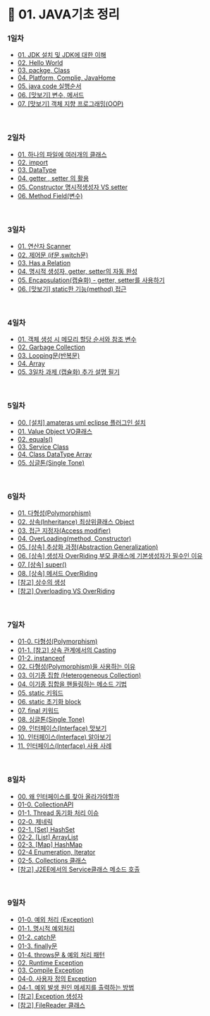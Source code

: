 # 📌 01. JAVA기초 정리
### 1일차 
- <a href="https://github.com/dev-ku/Java/blob/main/Multicampus/01.%20Java/1%EC%9D%BC%EC%B0%A8/01.%20JDK%20%EC%84%A4%EC%B9%98%20%EB%B0%8F%20JDK%EC%97%90%20%EB%8C%80%ED%95%9C%20%EC%9D%B4%ED%95%B4.md">01. JDK 설치 및 JDK에 대한 이해</a>
- <a href="https://github.com/dev-ku/Java/blob/main/Multicampus/01.%20Java/1%EC%9D%BC%EC%B0%A8/02.%20Hello%20World.md">02. Hello World</a>
- <a href="https://github.com/dev-ku/Java/blob/main/Multicampus/01.%20Java/1%EC%9D%BC%EC%B0%A8/03.%20package%20Class.md">03. packge, Class</a>
- <a href="https://github.com/dev-ku/Java/blob/main/Multicampus/01.%20Java/1%EC%9D%BC%EC%B0%A8/04.%20Platform%20Complie(%E2%AD%90%EF%B8%8F)%20JavaHome(%E2%AD%90%EF%B8%8F)%20.md">04. Platform, Complie, JavaHome</a>
- <a href="https://github.com/dev-ku/Java/blob/main/Multicampus/01.%20Java/1%EC%9D%BC%EC%B0%A8/05.%20java%20code%20%EC%8B%A4%ED%96%89%20%EC%88%9C%EC%84%9C%20.md">05. java code 실행순서</a>
- <a href="https://github.com/dev-ku/Java/blob/main/Multicampus/01.%20Java/1%EC%9D%BC%EC%B0%A8/06.%20%5B%EB%A7%9B%EB%B3%B4%EA%B8%B0%5D%20%EB%B3%80%EC%88%98%20%EB%A9%94%EC%84%9C%EB%93%9C.md">06. [맛보기] 변수, 메서드</a>
- <a href="https://github.com/dev-ku/Java/blob/main/Multicampus/01.%20Java/1%EC%9D%BC%EC%B0%A8/07.%20%5B%EB%A7%9B%EB%B3%B4%EA%B8%B0%5D%20%EA%B0%9D%EC%B2%B4%20%EC%A7%80%ED%96%A5%20%ED%94%84%EB%A1%9C%EA%B7%B8%EB%9E%98%EB%B0%8D(OOP).md">07. [맛보기] 객체 지향 프로그래밍(OOP)</a>

<br>

### 2일차 
- <a href="https://github.com/dev-ku/Java/blob/main/Multicampus/01.%20Java/2%EC%9D%BC%EC%B0%A8/01.%20%ED%95%98%EB%82%98%EC%9D%98%20%ED%8C%8C%EC%9D%BC%EC%97%90%20%EC%97%AC%EB%9F%AC%EA%B0%9C%EC%9D%98%20%ED%81%B4%EB%9E%98%EC%8A%A4(%E2%AD%90%EF%B8%8F).md">01. 하나의 파일에 여러개의 클래스</a>
- <a href="https://github.com/dev-ku/Java/blob/main/Multicampus/01.%20Java/2%EC%9D%BC%EC%B0%A8/02.%20import.md">02. import</a>
- <a href="https://github.com/dev-ku/Java/blob/main/Multicampus/01.%20Java/2%EC%9D%BC%EC%B0%A8/03.DataType.md">03. DataType</a>
- <a href="https://github.com/dev-ku/Java/blob/main/Multicampus/01.%20Java/2%EC%9D%BC%EC%B0%A8/04.getter%20%2C%20setter%20%EC%9D%98%20%ED%99%9C%EC%9A%A9.md">04. getter , setter 의 활용</a>
- <a href="https://github.com/dev-ku/Java/blob/main/Multicampus/01.%20Java/2%EC%9D%BC%EC%B0%A8/05.Constructor%20%EB%AA%85%EC%8B%9C%EC%A0%81%EC%83%9D%EC%84%B1%EC%9E%90%20VS%20setter.md">05. Constructor 명시적생성자 VS setter</a>
- <a href="https://github.com/dev-ku/Java/blob/main/Multicampus/01.%20Java/2%EC%9D%BC%EC%B0%A8/06.Method%20Field(%EB%B3%80%EC%88%98).md">06. Method Field(변수)</a>

<br>

### 3일차 
- <a href="https://github.com/dev-ku/Java/blob/main/Multicampus/01.%20Java/3%EC%9D%BC%EC%B0%A8/01.%20%EC%97%B0%EC%82%B0%EC%9E%90%20Scanner.md">01. 연산자 Scanner</a>
- <a href="https://github.com/dev-ku/Java/blob/main/Multicampus/01.%20Java/3%EC%9D%BC%EC%B0%A8/02.%20%EC%A0%9C%EC%96%B4%EB%AC%B8%20(if%EB%AC%B8%2Cswitch%EB%AC%B8).md">02. 제어문 (if문,switch문)</a>
- <a href="https://github.com/dev-ku/Java/blob/main/Multicampus/01.%20Java/3%EC%9D%BC%EC%B0%A8/03.%20Has%20a%20Relation.md">03. Has a Relation</a>
- <a href="https://github.com/dev-ku/Java/blob/main/Multicampus/01.%20Java/3%EC%9D%BC%EC%B0%A8/04.%20%EB%AA%85%EC%8B%9C%EC%A0%81%20%EC%83%9D%EC%84%B1%EC%9E%90%2C%20getter%2C%20setter%EC%9D%98%20%EC%9E%90%EB%8F%99%20%EC%99%84%EC%84%B1.md">04. 명시적 생성자, getter, setter의 자동 완성</a>
- <a href="https://github.com/dev-ku/Java/blob/main/Multicampus/01.%20Java/3%EC%9D%BC%EC%B0%A8/05.%20Encapsulation(%EC%BA%A1%EC%8A%90%ED%99%94)%20-%20getter%2C%20setter%EB%A5%BC%20%EC%82%AC%EC%9A%A9%ED%95%98%EA%B8%B0.md">05. Encapsulation(캡슐화) - getter, setter를 사용하기</a>
- <a href="https://github.com/dev-ku/Java/blob/main/Multicampus/01.%20Java/3%EC%9D%BC%EC%B0%A8/06.%20%5B%EB%A7%9B%EB%B3%B4%EA%B8%B0%5D%20static%ED%95%9C%20%EA%B8%B0%EB%8A%A5(method)%20%EC%A0%91%EA%B7%BC%20.md">06. [맛보기] static한 기능(method) 접근 </a>

<br>

### 4일차 
- <a href="">01. 객체 생성 시 메모리 할당 순서와 참조 변수</a>
- <a href="">02. Garbage Collection</a>
- <a href="">03. Looping문(반복문)</a>
- <a href="">04. Array</a>
- <a href="">05. 3일차 과제 (캡슐화) 추가 설명 필기</a>

<br>

### 5일차 
- <a href="https://github.com/dev-ku/Java/blob/main/Multicampus/01.%20Java/5%EC%9D%BC%EC%B0%A8/00.%20%5B%EC%84%A4%EC%B9%98%5D%20amateras%20uml%20eclipse%20%ED%94%8C%EB%9F%AC%EA%B7%B8%EC%9D%B8%20%EC%84%A4%EC%B9%98.md">00. [설치] amateras uml eclipse 플러그인 설치</a>
- <a href="https://github.com/dev-ku/Java/blob/main/Multicampus/01.%20Java/5%EC%9D%BC%EC%B0%A8/01.%20Value%20Object%20VO%ED%81%B4%EB%9E%98%EC%8A%A4.md">01. Value Object VO클래스</a>
- <a href="https://github.com/dev-ku/Java/blob/main/Multicampus/01.%20Java/5%EC%9D%BC%EC%B0%A8/02.%20equals().md">02. equals()</a>
- <a href="https://github.com/dev-ku/Java/blob/main/Multicampus/01.%20Java/5%EC%9D%BC%EC%B0%A8/03.%20Service%20Class.md">03. Service Class</a>
- <a href="https://github.com/dev-ku/Java/blob/main/Multicampus/01.%20Java/5%EC%9D%BC%EC%B0%A8/04.%20Class%20DataType%20Array%20.md">04. Class DataType Array </a>
- <a href="https://github.com/dev-ku/Java/blob/main/Multicampus/01.%20Java/5%EC%9D%BC%EC%B0%A8/05.%20%EC%8B%B1%EA%B8%80%ED%86%A4(Single%20Tone).md">05. 싱글톤(Single Tone)</a>

<br>

### 6일차 
- <a href="https://github.com/dev-ku/Java/blob/main/Multicampus/01.%20Java/6%EC%9D%BC%EC%B0%A8/01.%20%EB%8B%A4%ED%98%95%EC%84%B1(Polymorphism).md">01. 다형성(Polymorphism)</a>
- <a href="https://github.com/dev-ku/Java/blob/main/Multicampus/01.%20Java/6%EC%9D%BC%EC%B0%A8/02.%20%EC%83%81%EC%86%8D(Inheritance)%20%EC%B5%9C%EC%83%81%EC%9C%84%ED%81%B4%EB%9E%98%EC%8A%A4%20Object.md">02. 상속(Inheritance) 최상위클래스 Object</a>
- <a href="https://github.com/dev-ku/Java/blob/main/Multicampus/01.%20Java/6%EC%9D%BC%EC%B0%A8/03.%20%EC%A0%91%EA%B7%BC%20%EC%A7%80%EC%A0%95%EC%9E%90(Access%20modifier).md">03. 접근 지정자(Access modifier)</a>
- <a href="https://github.com/dev-ku/Java/blob/main/Multicampus/01.%20Java/6%EC%9D%BC%EC%B0%A8/03.%20%EC%A0%91%EA%B7%BC%20%EC%A7%80%EC%A0%95%EC%9E%90(Access%20modifier).md">04. OverLoading(method, Constructor)</a>
- <a href="https://github.com/dev-ku/Java/blob/main/Multicampus/01.%20Java/6%EC%9D%BC%EC%B0%A8/05.%20%5B%EC%83%81%EC%86%8D%5D%20%EC%B6%94%EC%83%81%ED%99%94%20%EA%B3%BC%EC%A0%95(Abstraction%20Generalization)%20.md">05. [상속] 추상화 과정(Abstraction Generalization) </a>
- <a href="https://github.com/dev-ku/Java/blob/main/Multicampus/01.%20Java/6%EC%9D%BC%EC%B0%A8/06.%20%5B%EC%83%81%EC%86%8D%5D%20%EC%83%9D%EC%84%B1%EC%9E%90%20OverRiding%20%EB%B6%80%EB%AA%A8%20%ED%81%B4%EB%9E%98%EC%8A%A4%EC%97%90%20%EA%B8%B0%EB%B3%B8%EC%83%9D%EC%84%B1%EC%9E%90%EA%B0%80%20%ED%95%84%EC%88%98%EC%9D%B8%20%EC%9D%B4%EC%9C%A0.md">06. [상속] 생성자 OverRiding 부모 클래스에 기본생성자가 필수인 이유</a>
- <a href="https://github.com/dev-ku/Java/blob/main/Multicampus/01.%20Java/6%EC%9D%BC%EC%B0%A8/07.%20%5B%EC%83%81%EC%86%8D%5D%20super().md">07. [상속] super()</a>
- <a href="https://github.com/dev-ku/Java/blob/main/Multicampus/01.%20Java/6%EC%9D%BC%EC%B0%A8/08.%20%5B%EC%83%81%EC%86%8D%5D%20%EB%A9%94%EC%84%9C%EB%93%9C%20OverRiding.md">08. [상속] 메서드 OverRiding</a>
- <a href="https://github.com/dev-ku/Java/blob/main/Multicampus/01.%20Java/6%EC%9D%BC%EC%B0%A8/%5B%EC%B0%B8%EA%B3%A0%5D%20%EC%83%81%EC%88%98%EC%9D%98%20%EC%83%9D%EC%84%B1.md">[참고] 상수의 생성</a>
- <a href="https://github.com/dev-ku/Java/blob/main/Multicampus/01.%20Java/6%EC%9D%BC%EC%B0%A8/%5B%EC%B0%B8%EA%B3%A0%5D%20Overloading%20VS%20OverRiding.md">[참고] Overloading VS OverRiding</a>

<br>

### 7일차 
- <a href="https://github.com/dev-ku/Java/blob/main/Multicampus/01.%20Java/7%EC%9D%BC%EC%B0%A8/01-0.%20%EB%8B%A4%ED%98%95%EC%84%B1(Polymorphism).md">01-0. 다형성(Polymorphism)</a>
- <a href="https://github.com/dev-ku/Java/blob/main/Multicampus/01.%20Java/7%EC%9D%BC%EC%B0%A8/01-1.%20%5B%EC%B0%B8%EA%B3%A0%5D%20%EC%83%81%EC%86%8D%20%EA%B4%80%EA%B3%84%EC%97%90%EC%84%9C%EC%9D%98%20Casting.md">01-1. [참고] 상속 관계에서의 Casting</a>
- <a href="https://github.com/dev-ku/Java/blob/main/Multicampus/01.%20Java/7%EC%9D%BC%EC%B0%A8/01-2.%20instanceof.md">01-2. instanceof</a>
- <a href="https://github.com/dev-ku/Java/blob/main/Multicampus/01.%20Java/7%EC%9D%BC%EC%B0%A8/02.%20%EB%8B%A4%ED%98%95%EC%84%B1(Polymorphism)%EC%9D%84%20%EC%82%AC%EC%9A%A9%ED%95%98%EB%8A%94%20%EC%9D%B4%EC%9C%A0.md">02. 다형성(Polymorphism)을 사용하는 이유</a>
- <a href="https://github.com/dev-ku/Java/blob/main/Multicampus/01.%20Java/7%EC%9D%BC%EC%B0%A8/03.%20%EC%9D%B4%EA%B8%B0%EC%A2%85%20%EC%A7%91%ED%95%A9%20(Heterogeneous%20Collection)%20.md">03. 이기종 집합 (Heterogeneous Collection) </a>
- <a href="https://github.com/dev-ku/Java/blob/main/Multicampus/01.%20Java/7%EC%9D%BC%EC%B0%A8/04.%20%EC%9D%B4%EA%B8%B0%EC%A2%85%20%EC%A7%91%ED%95%A9%EC%9D%84%20%ED%95%B8%EB%93%A4%EB%A7%81%ED%95%98%EB%8A%94%20%EB%A9%94%EC%86%8C%EB%93%9C%20%EA%B8%B0%EB%B2%95.md">04. 이기종 집합을 핸들링하는 메소드 기법</a>
- <a href="https://github.com/dev-ku/Java/blob/main/Multicampus/01.%20Java/7%EC%9D%BC%EC%B0%A8/05.%20static%20%ED%82%A4%EC%9B%8C%EB%93%9C.md">05. static 키워드</a>
- <a href="https://github.com/dev-ku/Java/blob/main/Multicampus/01.%20Java/7%EC%9D%BC%EC%B0%A8/06.%20static%20%EC%B4%88%EA%B8%B0%ED%99%94%20block.md">06. static 초기화 block</a>
- <a href="https://github.com/dev-ku/Java/blob/main/Multicampus/01.%20Java/7%EC%9D%BC%EC%B0%A8/07.%20final%20%ED%82%A4%EC%9B%8C%EB%93%9C.md">07. final 키워드</a>
- <a href="https://github.com/dev-ku/Java/blob/main/Multicampus/01.%20Java/7%EC%9D%BC%EC%B0%A8/08.%20%EC%8B%B1%EA%B8%80%ED%86%A4(Single%20Tone).md">08. 싱글톤(Single Tone)</a>
- <a href="https://github.com/dev-ku/Java/blob/main/Multicampus/01.%20Java/7%EC%9D%BC%EC%B0%A8/09.%20%EC%9D%B8%ED%84%B0%ED%8E%98%EC%9D%B4%EC%8A%A4(Interface)%20%EB%A7%9B%EB%B3%B4%EA%B8%B0.md">09. 인터페이스(Interface) 맛보기</a>
- <a href="https://github.com/dev-ku/Java/blob/main/Multicampus/01.%20Java/7%EC%9D%BC%EC%B0%A8/10.%20%EC%9D%B8%ED%84%B0%ED%8E%98%EC%9D%B4%EC%8A%A4(Interface)%20%EC%95%8C%EC%95%84%EB%B3%B4%EA%B8%B0.md">10. 인터페이스(Interface) 알아보기</a>
- <a href="https://github.com/dev-ku/Java/blob/main/Multicampus/01.%20Java/7%EC%9D%BC%EC%B0%A8/11.%20%EC%9D%B8%ED%84%B0%ED%8E%98%EC%9D%B4%EC%8A%A4(Interface)%20%EC%82%AC%EC%9A%A9%20%EC%82%AC%EB%A1%80.md">11. 인터페이스(Interface) 사용 사례</a>

<br>

### 8일차 
- <a href="https://github.com/dev-ku/Java/blob/main/Multicampus/01.%20Java/8%EC%9D%BC%EC%B0%A8/00.%20%EC%99%9C%20%EC%9D%B8%ED%84%B0%ED%8E%98%EC%9D%B4%EC%8A%A4%EB%A5%BC%20%EC%B0%BE%EC%95%84%20%EC%98%AC%EB%9D%BC%EA%B0%80%EC%95%BC%ED%95%A0%EA%B9%8C.md">00. 왜 인터페이스를 찾아 올라가야할까</a>
- <a href="https://github.com/dev-ku/Java/blob/main/Multicampus/01.%20Java/8%EC%9D%BC%EC%B0%A8/01-0.%20CollectionAPI.md">01-0. CollectionAPI</a>
- <a href="https://github.com/dev-ku/Java/blob/main/Multicampus/01.%20Java/8%EC%9D%BC%EC%B0%A8/01-1.%20Thread%20%EB%8F%99%EA%B8%B0%ED%99%94%20%EC%B2%98%EB%A6%AC%20%EC%9D%B4%EC%8A%88.md">01-1. Thread 동기화 처리 이슈</a>
- <a href="https://github.com/dev-ku/Java/blob/main/Multicampus/01.%20Java/8%EC%9D%BC%EC%B0%A8/02-0.%20%EC%A0%9C%EB%84%A4%EB%A6%AD.md">02-0. 제네릭</a>
- <a href="https://github.com/dev-ku/Java/blob/main/Multicampus/01.%20Java/8%EC%9D%BC%EC%B0%A8/02-1.%20%5BSet%5D%20HashSet.md">02-1. [Set] HashSet</a>
- <a href="https://github.com/dev-ku/Java/blob/main/Multicampus/01.%20Java/8%EC%9D%BC%EC%B0%A8/02-2.%20%5BList%5D%20ArrayList.md">02-2. [List] ArrayList</a>
- <a href="https://github.com/dev-ku/Java/blob/main/Multicampus/01.%20Java/8%EC%9D%BC%EC%B0%A8/02-3.%20%5BMap%5D%20HashMap.md">02-3. [Map] HashMap</a>
- <a href="https://github.com/dev-ku/Java/blob/main/Multicampus/01.%20Java/8%EC%9D%BC%EC%B0%A8/02-4%20Enumeration%2C%20Iterator.md">02-4 Enumeration, Iterator</a>
- <a href="https://github.com/dev-ku/Java/blob/main/Multicampus/01.%20Java/8%EC%9D%BC%EC%B0%A8/02-5.%20Collections%20%ED%81%B4%EB%9E%98%EC%8A%A4.md">02-5. Collections 클래스</a>
- <a href="https://github.com/dev-ku/Java/blob/main/Multicampus/01.%20Java/8%EC%9D%BC%EC%B0%A8/%5B%EC%B0%B8%EA%B3%A0%5D%20J2EE%EC%97%90%EC%84%9C%EC%9D%98%20Service%ED%81%B4%EB%9E%98%EC%8A%A4%20%EB%A9%94%EC%86%8C%EB%93%9C%20%ED%98%B8%EC%B6%9C.md">[참고] J2EE에서의 Service클래스 메소드 호출</a>

<br>

### 9일차 
- <a href="https://github.com/dev-ku/Java/blob/main/Multicampus/01.%20Java/9%EC%9D%BC%EC%B0%A8/01-0.%20%EC%98%88%EC%99%B8%20%EC%B2%98%EB%A6%AC%20(Exception).md">01-0. 예외 처리 (Exception)</a>
- <a href="https://github.com/dev-ku/Java/blob/main/Multicampus/01.%20Java/9%EC%9D%BC%EC%B0%A8/01-1.%20%EB%AA%85%EC%8B%9C%EC%A0%81%20%EC%98%88%EC%99%B8%EC%B2%98%EB%A6%AC.md">01-1. 명시적 예외처리</a>
- <a href="https://github.com/dev-ku/Java/blob/main/Multicampus/01.%20Java/9%EC%9D%BC%EC%B0%A8/01-2.%20catch%EB%AC%B8.md">01-2. catch문</a>
- <a href="https://github.com/dev-ku/Java/blob/main/Multicampus/01.%20Java/9%EC%9D%BC%EC%B0%A8/01-3.%20finally%EB%AC%B8.md">01-3. finally문</a>
- <a href="https://github.com/dev-ku/Java/blob/main/Multicampus/01.%20Java/9%EC%9D%BC%EC%B0%A8/01-4.%20throws%EB%AC%B8%20%26%20%EC%98%88%EC%99%B8%20%EC%B2%98%EB%A6%AC%20%ED%8C%A8%ED%84%B4.md">01-4. throws문 & 예외 처리 패턴</a>
- <a href="https://github.com/dev-ku/Java/blob/main/Multicampus/01.%20Java/9%EC%9D%BC%EC%B0%A8/02.%20Runtime%20Exception.md">02. Runtime Exception</a>
- <a href="https://github.com/dev-ku/Java/blob/main/Multicampus/01.%20Java/9%EC%9D%BC%EC%B0%A8/03.%20Compile%20Exception.md">03. Compile Exception</a>
- <a href="https://github.com/dev-ku/Java/blob/main/Multicampus/01.%20Java/9%EC%9D%BC%EC%B0%A8/04-0.%20%EC%82%AC%EC%9A%A9%EC%9E%90%20%EC%A0%95%EC%9D%98%20Exception.md">04-0. 사용자 정의 Exception</a>
- <a href="https://github.com/dev-ku/Java/blob/main/Multicampus/01.%20Java/9%EC%9D%BC%EC%B0%A8/04-1.%20%EC%98%88%EC%99%B8%20%EB%B0%9C%EC%83%9D%20%EC%9B%90%EC%9D%B8%20%EB%A9%94%EC%84%B8%EC%A7%80%EB%A5%BC%20%EC%B6%9C%EB%A0%A5%ED%95%98%EB%8A%94%20%EB%B0%A9%EB%B2%95.md">04-1. 예외 발생 원인 메세지를 출력하는 방법</a>
- <a href="https://github.com/dev-ku/Java/blob/main/Multicampus/01.%20Java/9%EC%9D%BC%EC%B0%A8/%5B%EC%B0%B8%EA%B3%A0%5D%20Exception%20%EC%83%9D%EC%84%B1%EC%9E%90.md">[참고] Exception 생성자</a>
- <a href="https://github.com/dev-ku/Java/blob/main/Multicampus/01.%20Java/9%EC%9D%BC%EC%B0%A8/%5B%EC%B0%B8%EA%B3%A0%5D%20FileReader%20%ED%81%B4%EB%9E%98%EC%8A%A4.md">[참고] FileReader 클래스</a>
